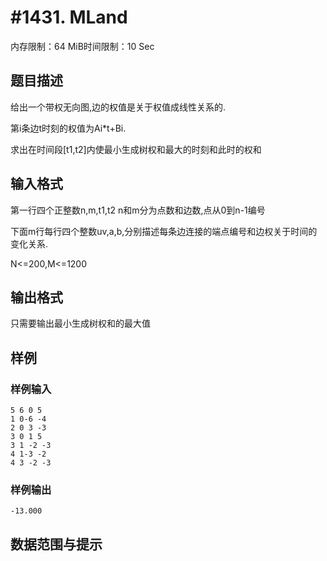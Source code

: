 # #1431. MLand

内存限制：64 MiB时间限制：10 Sec

## 题目描述

给出一个带权无向图,边的权值是关于权值成线性关系的.

第i条边t时刻的权值为Ai*t+Bi.

求出在时间段[t1,t2]内使最小生成树权和最大的时刻和此时的权和

## 输入格式

第一行四个正整数n,m,t1,t2 n和m分为点数和边数,点从0到n-1编号 

下面m行每行四个整数uv,a,b,分别描述每条边连接的端点编号和边权关于时间的变化关系.

N<=200,M<=1200

## 输出格式

只需要输出最小生成树权和的最大值

## 样例

### 样例输入

    
    5 6 0 5
    1 0-6 -4
    2 0 3 -3
    3 0 1 5
    3 1 -2 -3
    4 1-3 -2
    4 3 -2 -3
    
    

### 样例输出

    
    -13.000
    
    
    

## 数据范围与提示
